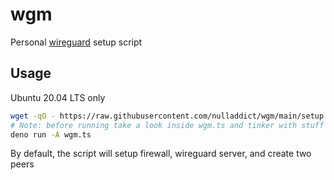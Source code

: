 # wgm

Personal [wireguard](https://www.wireguard.com/) setup script

## Usage

Ubuntu 20.04 LTS only

```bash
wget -qO - https://raw.githubusercontent.com/nulladdict/wgm/main/setup.sh | bash
# Note: before running take a look inside wgm.ts and tinker with stuff
deno run -A wgm.ts
```

By default, the script will setup firewall, wireguard server, and create two peers
